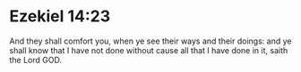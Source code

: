 # Ezekiel 14:23

And they shall comfort you, when ye see their ways and their doings: and ye shall know that I have not done without cause all that I have done in it, saith the Lord GOD.